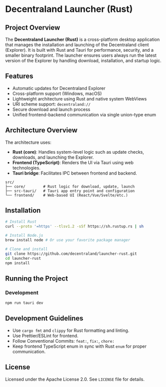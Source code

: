 # Decentraland Launcher (Rust)

## Project Overview

The **Decentraland Launcher (Rust)** is a cross-platform desktop application that manages the installation and launching of the Decentraland client (Explorer). It is built with Rust and Tauri for performance, security, and a smaller binary footprint. The launcher ensures users always run the latest version of the Explorer by handling download, installation, and startup logic.

## Features

- Automatic updates for Decentraland Explorer
- Cross-platform support (Windows, macOS)
- Lightweight architecture using Rust and native system WebViews
- URI scheme support: `decentraland://`
- Secure download and launch process
- Unified frontend-backend communication via single union-type enum

## Architecture Overview

The architecture uses:
- **Rust (core)**: Handles system-level logic such as update checks, downloads, and launching the Explorer.
- **Frontend (TypeScript)**: Renders the UI via Tauri using web technologies.
- **Tauri bridge**: Facilitates IPC between frontend and backend.

```
src/
├── core/        # Rust logic for download, update, launch
├── src-tauri/   # Tauri app entry point and configuration
└── frontend/    # Web-based UI (React/Vue/Svelte/etc.)
```

## Installation

```bash
# Install Rust
curl --proto '=https' --tlsv1.2 -sSf https://sh.rustup.rs | sh

# Install Node.js
brew install node # Or use your favorite package manager

# Clone and install
git clone https://github.com/decentraland/launcher-rust.git
cd launcher-rust
npm install
```

## Running the Project

### Development

```bash
npm run tauri dev
```

## Development Guidelines

- Use `cargo fmt` and `clippy` for Rust formatting and linting.
- Use Prettier/ESLint for frontend.
- Follow Conventional Commits: `feat:`, `fix:`, `chore:`
- Keep frontend TypeScript enum in sync with Rust `enum` for proper communication.

## License

Licensed under the Apache License 2.0. See `LICENSE` file for details.
